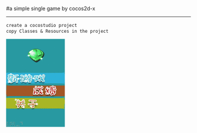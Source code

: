#a simple single game by cocos2d-x
****
	create a cocostudio project
	copy Classes & Resources in the project

![preview.gif](preview.gif)